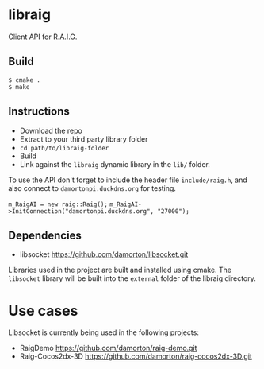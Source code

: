# libraig
Client API for R.A.I.G. 

## Build
```
$ cmake .
$ make 
```

## Instructions
- Download the repo
- Extract to your third party library folder
- `cd path/to/libraig-folder`
- Build
- Link against the `libraig` dynamic library in the `lib/` folder. 

To use the API don't forget to include the header file `include/raig.h`, and also connect to `damortonpi.duckdns.org` for testing. 

`m_RaigAI = new raig::Raig();`
`m_RaigAI->InitConnection("damortonpi.duckdns.org", "27000");`


## Dependencies

- libsocket   https://github.com/damorton/libsocket.git

Libraries used in the project are built and installed using cmake. The `libsocket` library will be built into the `external` folder of the libraig directory.

# Use cases

Libsocket is currently being used in the following projects:

- RaigDemo  https://github.com/damorton/raig-demo.git
- Raig-Cocos2dx-3D https://github.com/damorton/raig-cocos2dx-3D.git


